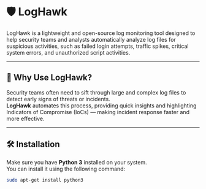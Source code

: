 # 🛡️ LogHawk

LogHawk is a lightweight and open-source log monitoring tool designed to help security teams and analysts automatically analyze log files for suspicious activities, such as failed login attempts, traffic spikes, critical system errors, and unauthorized script activities.

---

## 🚀 Why Use LogHawk?

Security teams often need to sift through large and complex log files to detect early signs of threats or incidents.  
**LogHawk** automates this process, providing quick insights and highlighting Indicators of Compromise (IoCs) — making incident response faster and more effective.

---

## 🛠️ Installation

Make sure you have **Python 3** installed on your system.  
You can install it using the following command:

```bash
sudo apt-get install python3
